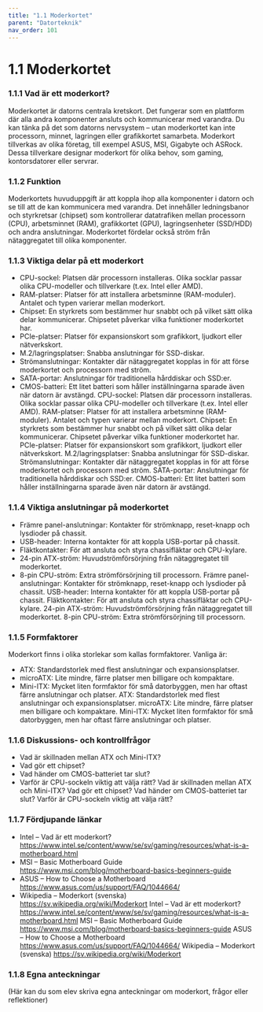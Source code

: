 ```yaml
---
title: "1.1 Moderkortet"
parent: "Datorteknik"
nav_order: 101
---
```


# 1.1 Moderkortet

### 1.1.1 Vad är ett moderkort?
Moderkortet är datorns centrala kretskort. Det fungerar som en plattform där alla andra komponenter ansluts och kommunicerar med varandra. Du kan tänka på det som datorns nervsystem – utan moderkortet kan inte processorn, minnet, lagringen eller grafikkortet samarbeta.
Moderkort tillverkas av olika företag, till exempel ASUS, MSI, Gigabyte och ASRock. Dessa tillverkare designar moderkort för olika behov, som gaming, kontorsdatorer eller servrar.
### 1.1.2 Funktion
Moderkortets huvuduppgift är att koppla ihop alla komponenter i datorn och se till att de kan kommunicera med varandra. Det innehåller ledningsbanor och styrkretsar (chipset) som kontrollerar datatrafiken mellan processorn (CPU), arbetsminnet (RAM), grafikkortet (GPU), lagringsenheter (SSD/HDD) och andra anslutningar.
Moderkortet fördelar också ström från nätaggregatet till olika komponenter.
### 1.1.3 Viktiga delar på ett moderkort
- CPU-sockel: Platsen där processorn installeras. Olika socklar passar olika CPU-modeller och tillverkare (t.ex. Intel eller AMD).
- RAM-platser: Platser för att installera arbetsminne (RAM-moduler). Antalet och typen varierar mellan moderkort.
- Chipset: En styrkrets som bestämmer hur snabbt och på vilket sätt olika delar kommunicerar. Chipsetet påverkar vilka funktioner moderkortet har.
- PCIe-platser: Platser för expansionskort som grafikkort, ljudkort eller nätverkskort.
- M.2/lagringsplatser: Snabba anslutningar för SSD-diskar.
- Strömanslutningar: Kontakter där nätaggregatet kopplas in för att förse moderkortet och processorn med ström.
- SATA-portar: Anslutningar för traditionella hårddiskar och SSD:er.
- CMOS-batteri: Ett litet batteri som håller inställningarna sparade även när datorn är avstängd.
CPU-sockel: Platsen där processorn installeras. Olika socklar passar olika CPU-modeller och tillverkare (t.ex. Intel eller AMD).
RAM-platser: Platser för att installera arbetsminne (RAM-moduler). Antalet och typen varierar mellan moderkort.
Chipset: En styrkrets som bestämmer hur snabbt och på vilket sätt olika delar kommunicerar. Chipsetet påverkar vilka funktioner moderkortet har.
PCIe-platser: Platser för expansionskort som grafikkort, ljudkort eller nätverkskort.
M.2/lagringsplatser: Snabba anslutningar för SSD-diskar.
Strömanslutningar: Kontakter där nätaggregatet kopplas in för att förse moderkortet och processorn med ström.
SATA-portar: Anslutningar för traditionella hårddiskar och SSD:er.
CMOS-batteri: Ett litet batteri som håller inställningarna sparade även när datorn är avstängd.
### 1.1.4 Viktiga anslutningar på moderkortet
- Främre panel-anslutningar: Kontakter för strömknapp, reset-knapp och lysdioder på chassit.
- USB-header: Interna kontakter för att koppla USB-portar på chassit.
- Fläktkontakter: För att ansluta och styra chassifläktar och CPU-kylare.
- 24-pin ATX-ström: Huvudströmförsörjning från nätaggregatet till moderkortet.
- 8-pin CPU-ström: Extra strömförsörjning till processorn.
Främre panel-anslutningar: Kontakter för strömknapp, reset-knapp och lysdioder på chassit.
USB-header: Interna kontakter för att koppla USB-portar på chassit.
Fläktkontakter: För att ansluta och styra chassifläktar och CPU-kylare.
24-pin ATX-ström: Huvudströmförsörjning från nätaggregatet till moderkortet.
8-pin CPU-ström: Extra strömförsörjning till processorn.
### 1.1.5 Formfaktorer
Moderkort finns i olika storlekar som kallas formfaktorer. Vanliga är:
- ATX: Standardstorlek med flest anslutningar och expansionsplatser.
- microATX: Lite mindre, färre platser men billigare och kompaktare.
- Mini-ITX: Mycket liten formfaktor för små datorbyggen, men har oftast färre anslutningar och platser.
ATX: Standardstorlek med flest anslutningar och expansionsplatser.
microATX: Lite mindre, färre platser men billigare och kompaktare.
Mini-ITX: Mycket liten formfaktor för små datorbyggen, men har oftast färre anslutningar och platser.
### 1.1.6 Diskussions- och kontrollfrågor
- Vad är skillnaden mellan ATX och Mini-ITX?
- Vad gör ett chipset?
- Vad händer om CMOS-batteriet tar slut?
- Varför är CPU-sockeln viktig att välja rätt?
Vad är skillnaden mellan ATX och Mini-ITX?
Vad gör ett chipset?
Vad händer om CMOS-batteriet tar slut?
Varför är CPU-sockeln viktig att välja rätt?
### 1.1.7 Fördjupande länkar
- Intel – Vad är ett moderkort? https://www.intel.se/content/www/se/sv/gaming/resources/what-is-a-motherboard.html
- MSI – Basic Motherboard Guide https://www.msi.com/blog/motherboard-basics-beginners-guide
- ASUS – How to Choose a Motherboard https://www.asus.com/us/support/FAQ/1044664/
- Wikipedia – Moderkort (svenska) https://sv.wikipedia.org/wiki/Moderkort
Intel – Vad är ett moderkort? https://www.intel.se/content/www/se/sv/gaming/resources/what-is-a-motherboard.html
MSI – Basic Motherboard Guide https://www.msi.com/blog/motherboard-basics-beginners-guide
ASUS – How to Choose a Motherboard https://www.asus.com/us/support/FAQ/1044664/
Wikipedia – Moderkort (svenska) https://sv.wikipedia.org/wiki/Moderkort
### 1.1.8 Egna anteckningar
(Här kan du som elev skriva egna anteckningar om moderkort, frågor eller reflektioner)
